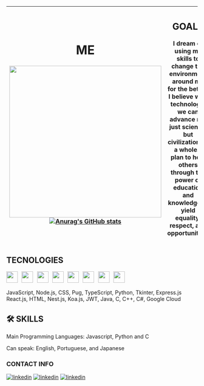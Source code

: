 |<h1>ME</h1> <img src=https://user-images.githubusercontent.com/119072440/224570333-92513823-608a-4597-9d0f-8e3b9f2e076e.png style="width: 400px"></img> [![Anurag's GitHub stats](https://github-readme-stats.vercel.app/api?username=arthuralmeidadev&theme=codeSTACKr)](https://github.com/athuralmeidadev/github-readme-stats)| <h2>GOALS</h2> <p> I dream of using my skills to change the environment around me for the better. I believe with technology, we can advance not just science, but civilization as a whole. I plan to help others through the power of education and knowledge to yield equality, respect, and opportunities.</p>|
|--|--|
<h2>TECNOLOGIES</h2>
<div style="diplay: inline-block; column-gap: 30px">
 <p><img src=https://user-images.githubusercontent.com/119072440/220212033-21a418b7-3420-4b90-a285-6e392bb10692.png style="height: 30px"></img>&#10240<img src=https://user-images.githubusercontent.com/119072440/220212073-c71ecdd0-e955-421d-acd2-96a1ca67c443.png style="height: 30px"></img>&#10240<img src=https://user-images.githubusercontent.com/119072440/220212103-35bc1223-465f-45ae-81a6-00fcb26c6ec1.png style="height: 30px"></img>&#10240<img src=https://user-images.githubusercontent.com/119072440/220212242-6aa56888-d8c6-40f6-98a6-d5fbbd1dd2ce.png style="height: 30px"></img>&#10240<img src=https://user-images.githubusercontent.com/119072440/220212604-843f55aa-0868-435a-95b5-d94402eaf380.png style="height: 30px"></img>&#10240<img src=https://user-images.githubusercontent.com/119072440/220212748-d02ad4a1-3e4a-4d56-9dd7-ec2ec0762bbc.png style="height: 30px"></img>&#10240<img src=https://user-images.githubusercontent.com/119072440/220212887-3ef6174a-13ba-4159-88e3-4202b108c305.png style="height: 30px"></img>&#10240<img src=https://user-images.githubusercontent.com/119072440/220378401-a22f0bb7-366f-4168-8644-20219f688466.png style="height: 30px"></img> </p>
</div>
JavaScript, Node.js, CSS, Pug, TypeScript, Python, Tkinter, Express.js
React.js, HTML, Nest.js, Koa.js, JWT, Java, C, C++, C#, Google Cloud

<h2>🛠 SKILLS</h2>
<p>Main Programming Languages: Javascript, Python and C</p>
<p>Can speak: English, Portuguese, and Japanese</p>
 
### CONTACT INFO
[![linkedin](https://img.shields.io/badge/linkedin-0A66C2?style=for-the-badge&logo=linkedin&logoColor=white)](https://www.linkedin.com/in/arthuralmeidadev)
[![linkedin](https://img.shields.io/badge/Email-208f9f?style=for-the-badge&logo=gmail&logoColor=white)](arthuralmeida.office.dev@gmail.com)
[![linkedin](https://img.shields.io/badge/Instagram-9a12cf?style=for-the-badge&logo=Instagram&logoColor=white)](https://www.instagram.com/abraao.arthur01)
